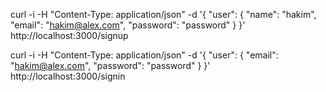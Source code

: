 curl -i -H "Content-Type: application/json" -d '{
  "user": {
    "name": "hakim",
    "email": "hakim@alex.com",
    "password": "password"
  }
}' http://localhost:3000/signup


curl -i -H "Content-Type: application/json" -d '{
  "user": {
    "email": "hakim@alex.com",
    "password": "password"
  }
}' http://localhost:3000/signin
